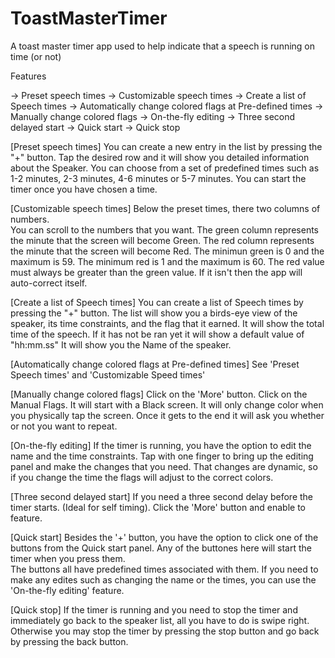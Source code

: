 ToastMasterTimer
================

A toast master timer app used to help indicate that a speech is running on time (or not)

Features

-> Preset speech times
-> Customizable speech times
-> Create a list of Speech times
-> Automatically change colored flags at Pre-defined times
-> Manually change colored flags 
-> On-the-fly editing
-> Three second delayed start
-> Quick start 
-> Quick stop

[Preset speech times]
  You can create a new entry in the list by pressing the "+" button.
  Tap the desired row and it will show you detailed information about the Speaker.
  You can choose from a set of predefined times such as 1-2 minutes, 2-3 minutes, 4-6 minutes or 5-7 minutes.
  You can start the timer once you have chosen a time.
  
[Customizable speech times]
  Below the preset times, there two columns of numbers.  
  You can scroll to the numbers that you want.
  The green column represents the minute that the screen will become Green.
  The red column represents the minute that the screen will become Red.
  The minimun green is 0 and the maximum is 59.
  The minimum red is 1 and the maximum is 60.
  The red value must always be greater than the green value. If it isn't then the app will auto-correct itself.
  
[Create a list of Speech times]
  You can create a list of Speech times by pressing the "+" button.
  The list will show you a birds-eye view of the speaker, its time constraints, and the flag that it earned.
  It will show the total time of the speech.  If it has not be ran yet it will show a default value of "hh:mm.ss"
  It will show you the Name of the speaker.
  
[Automatically change colored flags at Pre-defined times]
  See 'Preset Speech times' and 'Customizable Speed times'
  
[Manually change colored flags]
  Click on the 'More' button.
  Click on the Manual Flags.
  It will start with a Black screen.  It will only change color when you physically tap the screen.
  Once it gets to the end it will ask you whether or not you want to repeat.
  
[On-the-fly editing]
  If the timer is running, you have the option to edit the name and the time constraints.
  Tap with one finger to bring up the editing panel and make the changes that you need.
  That changes are dynamic, so if you change the time the flags will adjust to the correct colors.
  
[Three second delayed start]
  If you need a three second delay before the timer starts. (Ideal for self timing).
  Click the 'More' button and enable to feature.

[Quick start]
  Besides the '+' button, you have the option to click one of the buttons from the Quick start panel.
  Any of the buttones here will start the timer when you press them.  
  The buttons all have predefined times associated with them.
  If you need to make any edites such as changing the name or the times, you can use the 'On-the-fly editing' feature.
  
[Quick stop]
  If the timer is running and you need to stop the timer and immediately go back to the speaker list,
  all you have to do is swipe right.  
  Otherwise you may stop the timer by pressing the stop button and go back by pressing the back button.
  
  
